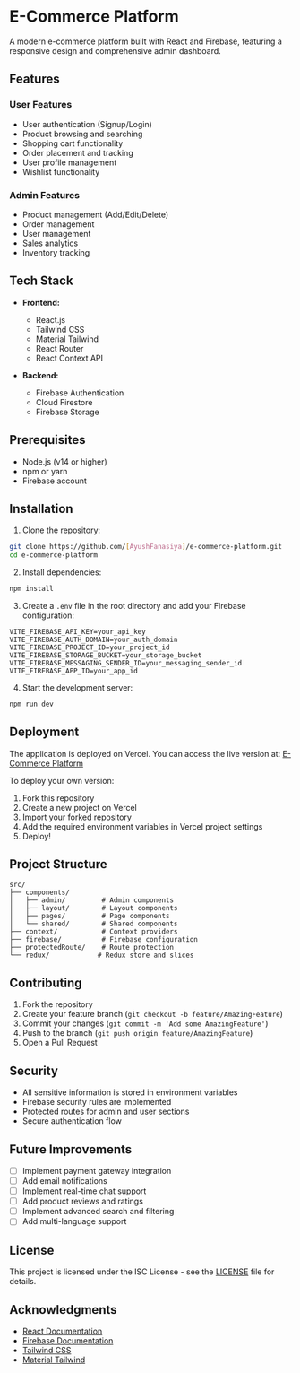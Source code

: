 # E-Commerce Platform

A modern e-commerce platform built with React and Firebase, featuring a responsive design and comprehensive admin dashboard.

## Features

### User Features
- User authentication (Signup/Login)
- Product browsing and searching
- Shopping cart functionality
- Order placement and tracking
- User profile management
- Wishlist functionality

### Admin Features
- Product management (Add/Edit/Delete)
- Order management
- User management
- Sales analytics
- Inventory tracking

## Tech Stack

- **Frontend:**
  - React.js
  - Tailwind CSS
  - Material Tailwind
  - React Router
  - React Context API

- **Backend:**
  - Firebase Authentication
  - Cloud Firestore
  - Firebase Storage

## Prerequisites

- Node.js (v14 or higher)
- npm or yarn
- Firebase account

## Installation

1. Clone the repository:
```bash
git clone https://github.com/[AyushFanasiya]/e-commerce-platform.git
cd e-commerce-platform
```

2. Install dependencies:
```bash
npm install
```

3. Create a `.env` file in the root directory and add your Firebase configuration:
```env
VITE_FIREBASE_API_KEY=your_api_key
VITE_FIREBASE_AUTH_DOMAIN=your_auth_domain
VITE_FIREBASE_PROJECT_ID=your_project_id
VITE_FIREBASE_STORAGE_BUCKET=your_storage_bucket
VITE_FIREBASE_MESSAGING_SENDER_ID=your_messaging_sender_id
VITE_FIREBASE_APP_ID=your_app_id
```

4. Start the development server:
```bash
npm run dev
```

## Deployment

The application is deployed on Vercel. You can access the live version at:
[E-Commerce Platform](https://e-commerce-platform-dtph.vercel.app/)

To deploy your own version:
1. Fork this repository
2. Create a new project on Vercel
3. Import your forked repository
4. Add the required environment variables in Vercel project settings
5. Deploy!

## Project Structure

```
src/
├── components/
│   ├── admin/         # Admin components
│   ├── layout/        # Layout components
│   ├── pages/         # Page components
│   └── shared/        # Shared components
├── context/           # Context providers
├── firebase/          # Firebase configuration
├── protectedRoute/    # Route protection
└── redux/            # Redux store and slices
```

## Contributing

1. Fork the repository
2. Create your feature branch (`git checkout -b feature/AmazingFeature`)
3. Commit your changes (`git commit -m 'Add some AmazingFeature'`)
4. Push to the branch (`git push origin feature/AmazingFeature`)
5. Open a Pull Request

## Security

- All sensitive information is stored in environment variables
- Firebase security rules are implemented
- Protected routes for admin and user sections
- Secure authentication flow

## Future Improvements

- [ ] Implement payment gateway integration
- [ ] Add email notifications
- [ ] Implement real-time chat support
- [ ] Add product reviews and ratings
- [ ] Implement advanced search and filtering
- [ ] Add multi-language support

## License

This project is licensed under the ISC License - see the [LICENSE](LICENSE) file for details.

## Acknowledgments

- [React Documentation](https://reactjs.org/)
- [Firebase Documentation](https://firebase.google.com/docs)
- [Tailwind CSS](https://tailwindcss.com/)
- [Material Tailwind](https://material-tailwind.com/)
